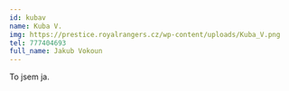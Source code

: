 ```yaml
---
id: kubav
name: Kuba V.
img: https://prestice.royalrangers.cz/wp-content/uploads/Kuba_V.png
tel: 777404693
full_name: Jakub Vokoun
---
```

To jsem ja.
